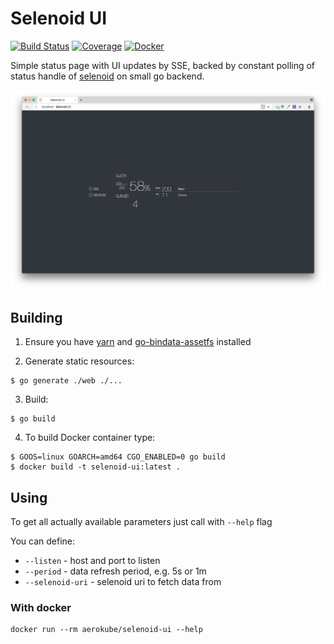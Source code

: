 # Selenoid UI
[![Build Status](https://travis-ci.org/aerokube/selenoid-ui.svg?branch=master)](https://travis-ci.org/aerokube/selenoid-ui)
[![Coverage](https://codecov.io/github/aerokube/selenoid-ui/coverage.svg)](https://codecov.io/gh/aerokube/selenoid-ui)
[![Docker](https://img.shields.io/badge/docker-aerokube%2Fselenoid--ui-blue.svg)](https://hub.docker.com/r/aerokube/selenoid-ui/)

Simple status page with UI updates by SSE,
backed by constant polling of status handle
of [selenoid](https://github.com/aandryashin/selenoid) on small go backend.

![status](docs/img/ui.png)

## Building

1) Ensure you have [yarn](https://github.com/yarnpkg/yarn) and [go-bindata-assetfs](https://github.com/elazarl/go-bindata-assetfs) installed

2) Generate static resources:
```
$ go generate ./web ./...
```
3) Build:
```
$ go build
```
4) To build Docker container type:
```
$ GOOS=linux GOARCH=amd64 CGO_ENABLED=0 go build
$ docker build -t selenoid-ui:latest .
```

## Using

To get all actually available parameters just call with `--help` flag

You can define:

- `--listen` - host and port to listen
- `--period` - data refresh period, e.g. 5s or 1m
- `--selenoid-uri` - selenoid uri to fetch data from

### With docker

```
docker run --rm aerokube/selenoid-ui --help
```

